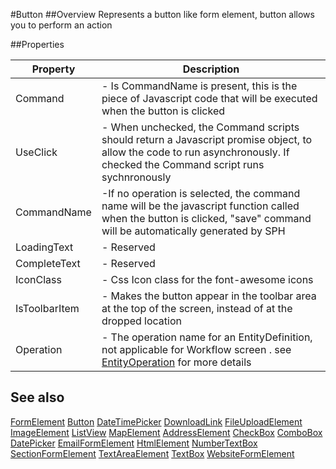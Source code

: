 #Button
##Overview
Represents a button like form element, button allows you to perform an action


##Properties
<table class="table table-condensed table-bordered">
    <thead>
<tr>
<th>Property</th>
<th>Description</th>
</tr>
</thead>
<tbody>
<tr><td>Command</td><td> - Is CommandName is present, this is the piece of Javascript code that will be executed when the button is clicked </td></tr>
<tr><td>UseClick</td><td> - When unchecked, the Command scripts should return a Javascript promise object, to allow the code to run asynchronously. If checked the Command script runs sychnronously </td></tr>
<tr><td>CommandName</td><td> -If no operation is selected, the command name will be the javascript function called when the button is clicked, "save" command will be automatically generated by SPH </td></tr>
<tr><td>LoadingText</td><td> - Reserved</td></tr>
<tr><td>CompleteText</td><td> - Reserved</td></tr>
<tr><td>IconClass</td><td> - Css Icon class for the font-awesome icons</td></tr>
<tr><td>IsToolbarItem</td><td> - Makes the button appear in the toolbar area at the top of the screen, instead of at the dropped location </td></tr>
<tr><td>Operation</td><td> - The operation name for an EntityDefinition, not applicable for Workflow screen . see <a href="/docs/#EntityOperation.html">EntityOperation</a> for more details</td></tr>
</tbody></table>



## See also

[FormElement](/docs/#FormElement.html)
[Button](/docs/#Button.html)
[DateTimePicker](/docs/#DateTimePicker.html)
[DownloadLink](/docs/#DownloadLink.html)
[FileUploadElement](/docs/#FileUploadElement.html)
[ImageElement](/docs/#ImageElement.html)
[ListView](/docs/#ListView.html)
[MapElement](/docs/#MapElement.html)
[AddressElement](/docs/#AddressElement.html)
[CheckBox](/docs/#CheckBox.html)
[ComboBox](/docs/#ComboBox.html)
[DatePicker](/docs/#DatePicker.html)
[EmailFormElement](/docs/#EmailFormElement.html)
[HtmlElement](/docs/#HtmlElement.html)
[NumberTextBox](/docs/#NumberTextBox.html)
[SectionFormElement](/docs/#SectionFormElement.html)
[TextAreaElement](/docs/#TextAreaElement.html)
[TextBox](/docs/#TextBox.html)
[WebsiteFormElement](/docs/#WebsiteFormElement.html)